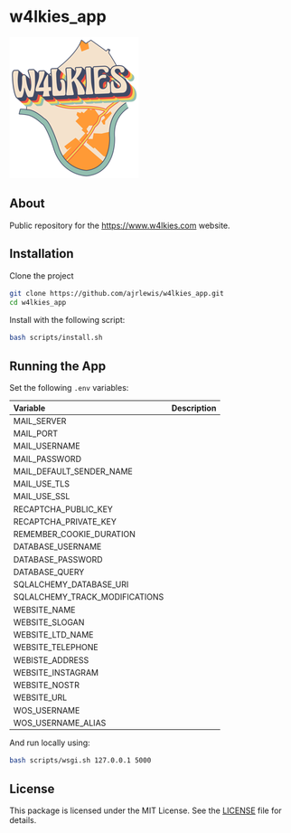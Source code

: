 # w4lkies_app

![My Package Logo](static/img/logo.png)

## About

Public repository for the https://www.w4lkies.com website.

## Installation

Clone the project

```bash
git clone https://github.com/ajrlewis/w4lkies_app.git
cd w4lkies_app
```

Install with the following script:

```bash
bash scripts/install.sh
```

## Running the App

Set the following `.env` variables:

| Variable | Description |
| :------- | :---------- |
| MAIL_SERVER | |
| MAIL_PORT | |
| MAIL_USERNAME | |
| MAIL_PASSWORD | |
| MAIL_DEFAULT_SENDER_NAME | |
| MAIL_USE_TLS | |
| MAIL_USE_SSL | |
| RECAPTCHA_PUBLIC_KEY | |
| RECAPTCHA_PRIVATE_KEY | |
| REMEMBER_COOKIE_DURATION | |
| DATABASE_USERNAME | |
| DATABASE_PASSWORD | |
| DATABASE_QUERY | |
| SQLALCHEMY_DATABASE_URI | |
| SQLALCHEMY_TRACK_MODIFICATIONS | |
| WEBSITE_NAME | |
| WEBSITE_SLOGAN | |
| WEBSITE_LTD_NAME | |
| WEBSITE_TELEPHONE | |
| WEBISTE_ADDRESS | |
| WEBSITE_INSTAGRAM | |
| WEBSITE_NOSTR | |
| WEBSITE_URL | |
| WOS_USERNAME | |
| WOS_USERNAME_ALIAS | |

And run locally using:

```bash
bash scripts/wsgi.sh 127.0.0.1 5000
```

## License

This package is licensed under the MIT License. See the [LICENSE](LICENSE) file for details.
